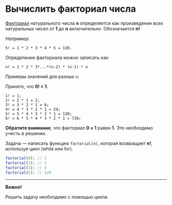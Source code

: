 # Вычислить факториал числа

[Факториал](https://ru.wikipedia.org/wiki/Факториал) натурального числа __n__ определяется как произведение всех натуральных чисел от __1__ до __n__ включительно.
Обозначается __n!__

*Например:*

`5! = 1 * 2 * 3 * 4 * 5 = 120.`

Определение факториала можно записать как:

`
n! = 1 * 2 * 3*...*(n-2) * (n-1) * n
`

Примеры значений для разных `n`:

Принято, что __0! = 1__.
```
1! = 1;
2! = 2 * 1 = 2;
3! = 3 * 2 * 1 = 6;
4! = 4 * 3 * 2 * 1 = 24;
5! = 5 * 4 * 3 * 2 * 1 = 120;
6! = 6 * 5 * 4 * 3 * 2 * 1 = 720; 
```
**Обратите внимание**, что факториал **0** и **1** равен **1**. 
Это необходимо учесть в решении.

Задача — написать функцию `factorial(n)`, которая возвращает **n!**, используя цикл (while или for).

```js
factorial(0); // 1
factorial(1); // 1
factorial(3); // 6
factorial(5); // 120
```
***
__Важно!__

Решить задачу необходимо с помощью цикла.
